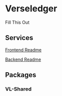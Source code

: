 # Verseledger

Fill This Out

## Services

[Frontend Readme](/apps/client/README.md)

[Backend Readme](/apps/server/README.md)

## Packages

### VL-Shared
